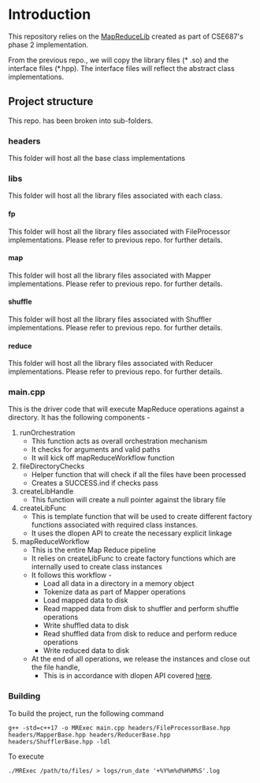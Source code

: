 # Introduction

This repository relies on the [MapReduceLib](https://github.com/sakkammadam/MapReduceLib) created as part of 
CSE687's phase 2 implementation.

From the previous repo., we will copy the library files (* .so) and the interface files (*.hpp). The interface files
will reflect the abstract class implementations.

## Project structure

This repo. has been broken into sub-folders.

### headers

This folder will host all the base class implementations

### libs

This folder will host all the library files associated with each class.

#### fp

This folder will host all the library files associated with FileProcessor implementations.
Please refer to previous repo. for further details.

#### map

This folder will host all the library files associated with Mapper implementations.
Please refer to previous repo. for further details.

#### shuffle

This folder will host all the library files associated with Shuffler implementations.
Please refer to previous repo. for further details.

#### reduce

This folder will host all the library files associated with Reducer implementations.
Please refer to previous repo. for further details.

### main.cpp

This is the driver code that will execute MapReduce operations against a directory.
It has the following components - 

1) runOrchestration 
   * This function acts as overall orchestration mechanism
   * It checks for arguments and valid paths
   * It will kick off mapReduceWorkflow function
2) fileDirectoryChecks
    * Helper function that will check if all the files have been processed
    * Creates a SUCCESS.ind if checks pass
3) createLibHandle
    * This function will create a null pointer against the library file
4) createLibFunc
    * This is template function that will be used to create different factory functions associated with required class instances.
    * It uses the dlopen API to create the necessary explicit linkage
5) mapReduceWorkflow
    * This is the entire Map Reduce pipeline
    * It relies on createLibFunc to create factory functions which are internally used to create class instances
    * It follows this workflow - 
      * Load all data in a directory in a memory object
      * Tokenize data as part of Mapper operations
      * Load mapped data to disk
      * Read mapped data from disk to shuffler and perform shuffle operations
      * Write shuffled data to disk
      * Read shuffled data from disk to reduce and perform reduce operations
      * Write reduced data to disk
    * At the end of all operations, we release the instances and close out the file handle,
      * This is in accordance with dlopen API covered [here](https://tldp.org/HOWTO/html_single/C++-dlopen/).


### Building

To build the project, run the following command
    
    g++ -std=c++17 -o MRExec main.cpp headers/FileProcessorBase.hpp headers/MapperBase.hpp headers/ReducerBase.hpp headers/ShufflerBase.hpp -ldl

To execute 

    ./MRExec /path/to/files/ > logs/run_date '+%Y%m%d%H%M%S'.log
